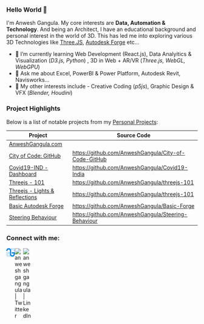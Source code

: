 ### Hello World 👋

I'm Anwesh Gangula. My core interests are **Data, Automation & Technology**. And being an Architect, I have an educational background and personal interest in the world of 3D. This has led me into exploring various 3D Technologies like [Three.JS](https://threejs.org/), [Autodesk Forge](https://forge.autodesk.com/) etc...

- 🌱 I’m currently learning Web Development (React.js), Data Analyitics & Visualization (_D3.js, Python_) , 3D in Web + AR/VR (_Three.js, WebGL, WebGPU_)
- 💬 Ask me about Excel, PowerBI & Power Platform, Autodesk Revit, Navisworks...
- 💖 My other interests include - Creative Coding (_p5js_), Graphic Design & VFX (_Blender, Houdini_)

### Project Highlights

Below is a list of notable projects from my [Personal Projects](https://github.com/stars/AnweshGangula/lists/personal-projects):

| Project                                                                                              | Source Code                                          |
| ---------------------------------------------------------------------------------------------------- | ---------------------------------------------------- |
| [AnweshGangula.com][website]                                                                         |                                                      |
| [City of Code: GitHub](https://city-of-code-github.glitch.me/)                                       | https://github.com/AnweshGangula/City-of-Code-GitHub |
| [Covid19-IND - Dashboard](https://anweshgangula.github.io/Covid19-India)                             | https://github.com/AnweshGangula/Covid19-India       |
| [Threejs - 101](https://anweshgangula.github.io/threejs-101)                                         | https://github.com/AnweshGangula/threejs-101         |
| [Threejs - Lights & Reflections](https://anweshgangula.github.io/threejs-101/Light%20&%20Reflection) | https://github.com/AnweshGangula/threejs-101         |
| [Basic Autodesk Forge](https://anweshgangula.github.io/Basic-Forge/)                                 | https://github.com/AnweshGangula/Basic-Forge         |
| [Steering Behaviour](https://anweshgangula.github.io/Steering-Behaviour)                             | https://github.com/AnweshGangula/Steering-Behaviour  |

### Connect with me:

[<img align="left" alt="anweshgangula.com" width="22px" src="./Assets/Logo.png" />][website]
[<img align="left" alt="anweshgangula | Twitter" width="22px" src="https://cdn.jsdelivr.net/npm/simple-icons@v3/icons/twitter.svg" />][twitter]
[<img align="left" alt="anweshgangula | LinkedIn" width="22px" src="https://cdn.jsdelivr.net/npm/simple-icons@v3/icons/linkedin.svg" />][linkedin]

[website]: https://anweshgangula.com
[twitter]: https://twitter.com/AnweshGangula
[linkedin]: https://www.linkedin.com/in/AnweshGangula

<!--
[![Anwesh's github stats](https://github-readme-stats.vercel.app/api?username=anweshgangula)](https://github.com/AnweshGangula)
[![Anwesh's top language stats](https://github-readme-stats.vercel.app/api/top-langs/?username=anweshgangula)](https://github.com/AnweshGangula)

inspiration: https://github.com/codeSTACKr/codeSTACKr/blob/master/README.md and https://www.youtube.com/watch?v=ECuqb5Tv9qI

**AnweshGangula/AnweshGangula** is a ✨ _special_ ✨ repository because its `README.md` (this file) appears on your GitHub profile.

Here are some ideas to get you started:

- 🔭 I’m currently working on ...
- 🌱 I’m currently learning ...
- 👯 I’m looking to collaborate on ...
- 🤔 I’m looking for help with ...
- 💬 Ask me about ...
- 📫 How to reach me: ...
- 😄 Pronouns: ...
- ⚡ Fun fact: ...
-->

